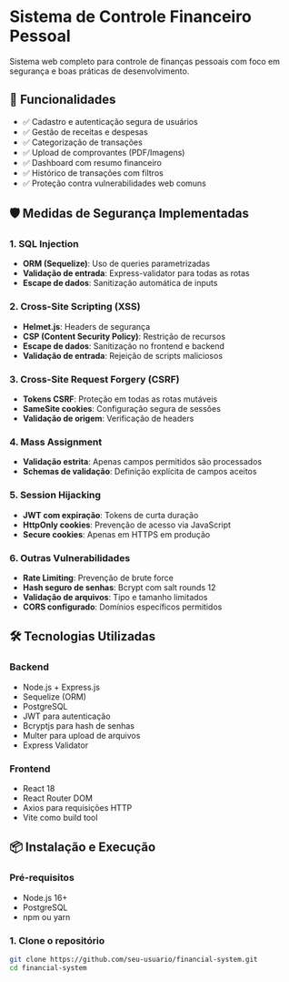 # Sistema de Controle Financeiro Pessoal

Sistema web completo para controle de finanças pessoais com foco em segurança e boas práticas de desenvolvimento.

## 🚀 Funcionalidades

- ✅ Cadastro e autenticação segura de usuários
- ✅ Gestão de receitas e despesas
- ✅ Categorização de transações
- ✅ Upload de comprovantes (PDF/Imagens)
- ✅ Dashboard com resumo financeiro
- ✅ Histórico de transações com filtros
- ✅ Proteção contra vulnerabilidades web comuns

## 🛡️ Medidas de Segurança Implementadas

### 1. SQL Injection
- **ORM (Sequelize)**: Uso de queries parametrizadas
- **Validação de entrada**: Express-validator para todas as rotas
- **Escape de dados**: Sanitização automática de inputs

### 2. Cross-Site Scripting (XSS)
- **Helmet.js**: Headers de segurança
- **CSP (Content Security Policy)**: Restrição de recursos
- **Escape de dados**: Sanitização no frontend e backend
- **Validação de entrada**: Rejeição de scripts maliciosos

### 3. Cross-Site Request Forgery (CSRF)
- **Tokens CSRF**: Proteção em todas as rotas mutáveis
- **SameSite cookies**: Configuração segura de sessões
- **Validação de origem**: Verificação de headers

### 4. Mass Assignment
- **Validação estrita**: Apenas campos permitidos são processados
- **Schemas de validação**: Definição explícita de campos aceitos

### 5. Session Hijacking
- **JWT com expiração**: Tokens de curta duração
- **HttpOnly cookies**: Prevenção de acesso via JavaScript
- **Secure cookies**: Apenas em HTTPS em produção

### 6. Outras Vulnerabilidades
- **Rate Limiting**: Prevenção de brute force
- **Hash seguro de senhas**: Bcrypt com salt rounds 12
- **Validação de arquivos**: Tipo e tamanho limitados
- **CORS configurado**: Domínios específicos permitidos

## 🛠️ Tecnologias Utilizadas

### Backend
- Node.js + Express.js
- Sequelize (ORM)
- PostgreSQL
- JWT para autenticação
- Bcryptjs para hash de senhas
- Multer para upload de arquivos
- Express Validator

### Frontend
- React 18
- React Router DOM
- Axios para requisições HTTP
- Vite como build tool

## 📦 Instalação e Execução

### Pré-requisitos
- Node.js 16+
- PostgreSQL
- npm ou yarn

### 1. Clone o repositório
```bash
git clone https://github.com/seu-usuario/financial-system.git
cd financial-system